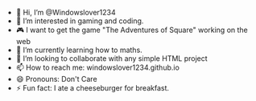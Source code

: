- 👋 Hi, I’m @Windowslover1234
- 👀 I’m interested in gaming and coding.
- 🎮 I want to get the game "The Adventures of Square" working on the web
- 🌱 I’m currently learning how to maths.
- 💞️ I’m looking to collaborate with any simple HTML project
- 📫 How to reach me: windowslover1234.github.io
- 😄 Pronouns: Don't Care
- ⚡ Fun fact: I ate a cheeseburger for breakfast.
<!---
Windowslover1234/Windowslover1234 is a ✨ special ✨ repository because its `README.md` (this file) appears on your GitHub profile.
You can click the Preview link to take a look at your changes.
--->
